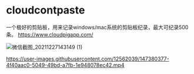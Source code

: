 # cloudcontpaste
一个极好的剪贴板，用来记录windows/mac系统的剪贴板纪录，最大可纪录500条。
https://www.cloudpigapp.com/

![微信截图_20211227143149 (1)](https://user-images.githubusercontent.com/12562039/147826446-144f465f-61fa-4caa-8dda-fd0dd4b5306b.png)


https://user-images.githubusercontent.com/12562039/147380377-4f40aac0-5049-49bd-a7fb-1e948078ec42.mp4

